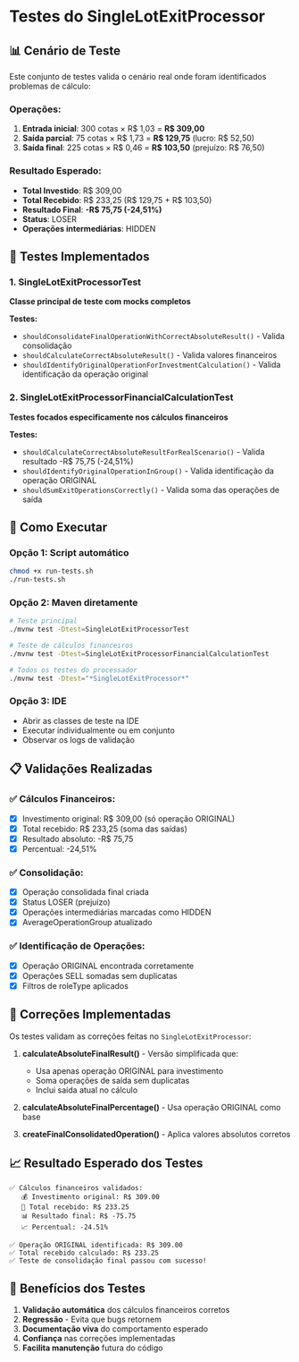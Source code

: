 # Testes do SingleLotExitProcessor

## 📊 Cenário de Teste

Este conjunto de testes valida o cenário real onde foram identificados problemas de cálculo:

### Operações:
1. **Entrada inicial**: 300 cotas × R$ 1,03 = **R$ 309,00**
2. **Saída parcial**: 75 cotas × R$ 1,73 = **R$ 129,75** (lucro: R$ 52,50)
3. **Saída final**: 225 cotas × R$ 0,46 = **R$ 103,50** (prejuízo: R$ 76,50)

### Resultado Esperado:
- **Total Investido**: R$ 309,00
- **Total Recebido**: R$ 233,25 (R$ 129,75 + R$ 103,50)
- **Resultado Final**: **-R$ 75,75 (-24,51%)**
- **Status**: LOSER
- **Operações intermediárias**: HIDDEN

## 🧪 Testes Implementados

### 1. SingleLotExitProcessorTest
**Classe principal de teste com mocks completos**

**Testes:**
- `shouldConsolidateFinalOperationWithCorrectAbsoluteResult()` - Valida consolidação
- `shouldCalculateCorrectAbsoluteResult()` - Valida valores financeiros
- `shouldIdentifyOriginalOperationForInvestmentCalculation()` - Valida identificação da operação original

### 2. SingleLotExitProcessorFinancialCalculationTest
**Testes focados especificamente nos cálculos financeiros**

**Testes:**
- `shouldCalculateCorrectAbsoluteResultForRealScenario()` - Valida resultado -R$ 75,75 (-24,51%)
- `shouldIdentifyOriginalOperationInGroup()` - Valida identificação da operação ORIGINAL
- `shouldSumExitOperationsCorrectly()` - Valida soma das operações de saída

## 🚀 Como Executar

### Opção 1: Script automático
```bash
chmod +x run-tests.sh
./run-tests.sh
```

### Opção 2: Maven diretamente
```bash
# Teste principal
./mvnw test -Dtest=SingleLotExitProcessorTest

# Teste de cálculos financeiros  
./mvnw test -Dtest=SingleLotExitProcessorFinancialCalculationTest

# Todos os testes do processador
./mvnw test -Dtest="*SingleLotExitProcessor*"
```

### Opção 3: IDE
- Abrir as classes de teste na IDE
- Executar individualmente ou em conjunto
- Observar os logs de validação

## 📋 Validações Realizadas

### ✅ Cálculos Financeiros:
- [x] Investimento original: R$ 309,00 (só operação ORIGINAL)
- [x] Total recebido: R$ 233,25 (soma das saídas)
- [x] Resultado absoluto: -R$ 75,75
- [x] Percentual: -24,51%

### ✅ Consolidação:
- [x] Operação consolidada final criada
- [x] Status LOSER (prejuízo)
- [x] Operações intermediárias marcadas como HIDDEN
- [x] AverageOperationGroup atualizado

### ✅ Identificação de Operações:
- [x] Operação ORIGINAL encontrada corretamente
- [x] Operações SELL somadas sem duplicatas
- [x] Filtros de roleType aplicados

## 🔧 Correções Implementadas

Os testes validam as correções feitas no `SingleLotExitProcessor`:

1. **calculateAbsoluteFinalResult()** - Versão simplificada que:
   - Usa apenas operação ORIGINAL para investimento
   - Soma operações de saída sem duplicatas
   - Inclui saída atual no cálculo

2. **calculateAbsoluteFinalPercentage()** - Usa operação ORIGINAL como base

3. **createFinalConsolidatedOperation()** - Aplica valores absolutos corretos

## 📈 Resultado Esperado dos Testes

```
✅ Cálculos financeiros validados:
   💰 Investimento original: R$ 309.00
   💸 Total recebido: R$ 233.25
   📊 Resultado final: R$ -75.75
   📈 Percentual: -24.51%

✅ Operação ORIGINAL identificada: R$ 309.00
✅ Total recebido calculado: R$ 233.25
✅ Teste de consolidação final passou com sucesso!
```

## 🎯 Benefícios dos Testes

1. **Validação automática** dos cálculos financeiros corretos
2. **Regressão** - Evita que bugs retornem
3. **Documentação viva** do comportamento esperado
4. **Confiança** nas correções implementadas
5. **Facilita manutenção** futura do código
